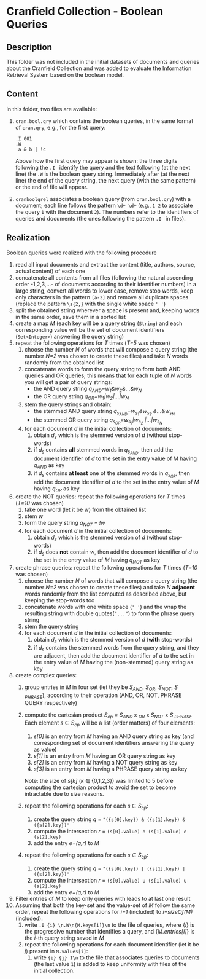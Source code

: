 Cranfield Collection - Boolean Queries
======================================

## Description

This folder was not included in the initial datasets of documents and queries about the Cranfield Collection and was
added to evaluate the Information Retrieval System based on the boolean model.

## Content

In this folder, two files are available:

1. `cran.bool.qry` which contains the boolean queries, in the same format of `cran.qry`, e.g., for the first query:
   ```
   .I 001
   .W
    a & b | !c
   ```

   Above how the first query may appear is shown: the three digits following the `.I `
   identify the query and the text following (at the next line) the `.W` is the boolean query string. Immediately
   after (at the next line) the end of the query string, the next query (with the same pattern) or the end of file will
   appear.

2. `cranboolqrel` associates a boolean query (from `cran.bool.qry`) with a document; each line follows the pattern
   `\d+ \d+` (e.g., `1 2` to associate the query `1` with the document `2`). The numbers refer to the identifiers of
   queries and documents (the ones following the pattern `.I ` in files).

## Realization

Boolean queries were realized with the following procedure

1. read all input documents and extract the content (title, authors, source, actual content) of each one
2. concatenate all contents from all files (following the natural ascending order -1,2,3,...- of documents according to
   their identifier numbers) in a large string, convert all words to lower case, remove stop words, keep only characters
   in the pattern `[a-z]` and remove all duplicate spaces (replace the pattern `\s{2,}` with the single white
   space `' '`)
3. split the obtained string wherever a space is present and, keeping words in the same order, save them in a sorted
   list
4. create a map *M* (each key will be a query string (`String`) and each corresponding value will be the set of document
   identifiers (`Set<Integer>`) answering the query string)
5. repeat the following operations for *T* times (*T=5* was chosen)
    1. choose the number *N* of words that will compose a query string (the number *N=2* was chosen to create these
       files) and take *N* words randomly from the obtained list
    2. concatenate words to form the query string to form both AND queries and OR queries; this means that for each
       tuple of *N* words you will get a pair of query strings:
        - the AND query string *q<sub>AND</sub>=w<sub>1</sub>&w<sub>2</sub>&...&w<sub>N</sub>*
        - the OR query string *q<sub>OR</sub>=w<sub>1</sub>|w<sub>2</sub>|...|w<sub>N</sub>*
    3. stem the query strings and obtain:
        - the stemmed AND query string *q<sub>s<sub>AND</sub></sub>=w<sub>s<sub>1</sub></sub>&w<sub>s<sub>2</sub></sub>
          &...&w<sub>s<sub>N</sum></sub>*
        - the stemmed OR query string *q<sub>s<sub>OR</sub></sub>=w<sub>s<sub>1</sub></sub>|w<sub>s<sub>2</sub></sub>
          |...|w<sub>s<sub>N</sum></sub>*
    4. for each document *d* in the initial collection of documents:
        1. obtain *d<sub>s</sub>* which is the stemmed version of *d* (without stop-words)
        2. if *d<sub>s</sub>* contains **all** stemmed words in *q<sub>s<sub>AND</sub></sub>*, then add the document
           identifier of *d* to the set in the entry value of *M* having *q<sub>AND</sub>* as key
        3. if *d<sub>s</sub>* contains **at least** one of the stemmed words in *q<sub>s<sub>OR</sub></sub>*, then add
           the document identifier of *d* to the set in the entry value of *M* having *q<sub>OR</sub>* as key
6. create the NOT queries: repeat the following operations for *T* times (*T=10* was chosen)
    1. take one word (let it be *w*) from the obtained list
    2. stem *w*
    3. form the query string *q<sub>NOT</sub> = !w*
    4. for each document *d* in the initial collection of documents:
        1. obtain *d<sub>s</sub>* which is the stemmed version of *d* (without stop-words)
        2. if *d<sub>s</sub>* does **not** contain *w*, then add the document identifier of *d* to the set in the entry
           value of *M* having *q<sub>NOT</sub>* as key
7. create phrase queries: repeat the following operations for *T* times (*T=10* was chosen)
    1. choose the number *N* of words that will compose a query string (the number *N=2* was chosen to create these
       files) and take *N* **adjacent** words randomly from the list computed as described above, but keeping the
       stop-words too
    2. concatenate words with one white space (`' '`) and the wrap the resulting string with double quotes(`"..."`)
       to form the phrase query string
    3. stem the query string
    4. for each document *d* in the initial collection of documents:
        1. obtain *d<sub>s</sub>* which is the stemmed version of *d* (**with** stop-words)
        2. if *d<sub>s</sub>* contains the stemmed words from the query string, and they are adjacent, then add the
           document identifier of *d* to the set in the entry value of *M* having the (non-stemmed) query string as key
8. create complex queries:
    1. group entries in *M* in four set (let they be *S<sub>AND</sub>*, *S<sub>OR</sub>*, *S<sub>NOT</sub>*, *S<sub>
       PHRASE</sub>*), according to their operation (AND, OR, NOT, PHRASE QUERY respectively)
    2. compute the cartesian product *S<sub>cp</sub> = S<sub>AND</sub>* x *<sub>OR</sub>* x *S<sub>NOT</sub>* x *S<sub>
       PHRASE</sub>*<br/>
       Each element *s* ∈ *S<sub>cp</sub>* will be a list (order matters) of four elements:
        1. *s[0]* is an entry from *M* having an AND query string as key (and corresponding set of document identifiers
           answering the query as value)
        2. *s[1]* is an entry from *M* having an OR query string as key
        3. *s[2]* is an entry from *M* having a NOT query string as key
        4. *s[3]* is an entry from *M* having a PHRASE query string as key

       Note: the size of *s[k]* (*k* ∈ {0,1,2,3}) was limited to 5 before computing the cartesian product to avoid the
       set to become intractable due to size reasons.
    4. repeat the following operations for each *s* ∈ *S<sub>cp</sub>*:
        1. create the query string *q* = `"({s[0].key}) & ({s[1].key}) & ({s[2].key})"`
        2. compute the intersection *r* = `(s[0].value) ∩ (s[1].value) ∩ (s[2].key)`
        3. add the entry *e=(q,r)* to *M*
    5. repeat the following operations for each *s* ∈ *S<sub>cp</sub>*:
        1. create the query string *q* = `"({s[0].key}) | ({s[1].key}) | ({s[2].key})"`
        2. compute the intersection *r* = `(s[0].value) ∪ (s[1].value) ∪ (s[2].key)`
        3. add the entry *e=(q,r)* to *M*
9. Filter entries of *M* to keep only queries with leads to at last one result
10. Assuming that both the key-set and the value-set of *M* follow the same order, repeat the following operations for
    *i=1* (included) to *i=sizeOf(M)* (included):
    1. write `.I {i} \n.W\n{M.keys[i]}\n` to the file of queries, where {*i*} is the progressive number that identifies
       a query, and {*M.entries[i]*} is the *i*-th query string saved in *M*
    2. repeat the following operations for each document identifier (let it be *j*) present in `M.values[i]`:
        1. write `{i} {j} 1\n` to the file that associates queries to documents (the last value `1`) is added to keep
           uniformity with files of the initial collection.